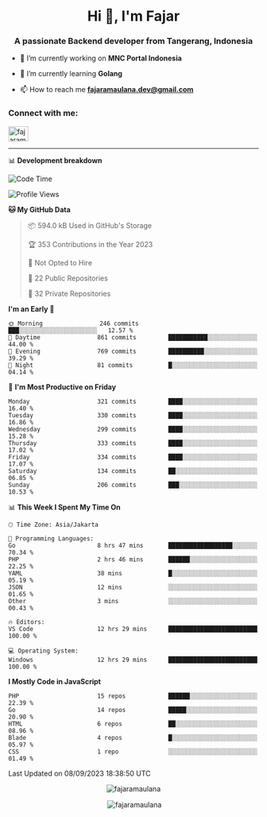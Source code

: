 <h1 align="center">Hi 👋, I'm Fajar</h1>
<h3 align="center">A passionate Backend developer from Tangerang, Indonesia</h3>

<!-- <p align="left"> <img src="https://komarev.com/ghpvc/?username=fajaramaulana&label=Profile%20views&color=0e75b6&style=flat" alt="fajaramaulana" /> </p> -->

- 🔭 I’m currently working on **MNC Portal Indonesia**

- 🌱 I’m currently learning **Golang**

- 📫 How to reach me **fajaramaulana.dev@gmail.com**

<h3 align="left">Connect with me:</h3>
<p align="left">
<a href="https://linkedin.com/in/fajar-agus-maulana-73533a180/" target="blank"><img align="center" src="https://raw.githubusercontent.com/rahuldkjain/github-profile-readme-generator/master/src/images/icons/Social/linked-in-alt.svg" alt="fajaramaulana" height="30" width="40" /></a>
</p>

-------

📊 **Development breakdown**
<!--START_SECTION:waka-->
![Code Time](http://img.shields.io/badge/Code%20Time-1%2C286%20hrs%2028%20mins-blue)

![Profile Views](http://img.shields.io/badge/Profile%20Views-0-blue)

**🐱 My GitHub Data** 

> 📦 594.0 kB Used in GitHub's Storage 
 > 
> 🏆 353 Contributions in the Year 2023
 > 
> 🚫 Not Opted to Hire
 > 
> 📜 22 Public Repositories 
 > 
> 🔑 32 Private Repositories 
 > 
**I'm an Early 🐤** 

```text
🌞 Morning                246 commits         ███░░░░░░░░░░░░░░░░░░░░░░   12.57 % 
🌆 Daytime                861 commits         ███████████░░░░░░░░░░░░░░   44.00 % 
🌃 Evening                769 commits         ██████████░░░░░░░░░░░░░░░   39.29 % 
🌙 Night                  81 commits          █░░░░░░░░░░░░░░░░░░░░░░░░   04.14 % 
```
📅 **I'm Most Productive on Friday** 

```text
Monday                   321 commits         ████░░░░░░░░░░░░░░░░░░░░░   16.40 % 
Tuesday                  330 commits         ████░░░░░░░░░░░░░░░░░░░░░   16.86 % 
Wednesday                299 commits         ████░░░░░░░░░░░░░░░░░░░░░   15.28 % 
Thursday                 333 commits         ████░░░░░░░░░░░░░░░░░░░░░   17.02 % 
Friday                   334 commits         ████░░░░░░░░░░░░░░░░░░░░░   17.07 % 
Saturday                 134 commits         ██░░░░░░░░░░░░░░░░░░░░░░░   06.85 % 
Sunday                   206 commits         ███░░░░░░░░░░░░░░░░░░░░░░   10.53 % 
```


📊 **This Week I Spent My Time On** 

```text
🕑︎ Time Zone: Asia/Jakarta

💬 Programming Languages: 
Go                       8 hrs 47 mins       ██████████████████░░░░░░░   70.34 % 
PHP                      2 hrs 46 mins       ██████░░░░░░░░░░░░░░░░░░░   22.25 % 
YAML                     38 mins             █░░░░░░░░░░░░░░░░░░░░░░░░   05.19 % 
JSON                     12 mins             ░░░░░░░░░░░░░░░░░░░░░░░░░   01.65 % 
Other                    3 mins              ░░░░░░░░░░░░░░░░░░░░░░░░░   00.43 % 

🔥 Editors: 
VS Code                  12 hrs 29 mins      █████████████████████████   100.00 % 

💻 Operating System: 
Windows                  12 hrs 29 mins      █████████████████████████   100.00 % 
```

**I Mostly Code in JavaScript** 

```text
PHP                      15 repos            ██████░░░░░░░░░░░░░░░░░░░   22.39 % 
Go                       14 repos            █████░░░░░░░░░░░░░░░░░░░░   20.90 % 
HTML                     6 repos             ██░░░░░░░░░░░░░░░░░░░░░░░   08.96 % 
Blade                    4 repos             █░░░░░░░░░░░░░░░░░░░░░░░░   05.97 % 
CSS                      1 repo              ░░░░░░░░░░░░░░░░░░░░░░░░░   01.49 % 
```




 Last Updated on 08/09/2023 18:38:50 UTC
<!--END_SECTION:waka-->
<p align="center"><img align="center" src="https://github-readme-stats.vercel.app/api/top-langs?username=fajaramaulana&show_icons=true&locale=en&layout=compact" alt="fajaramaulana" /></p>

<p align="center">&nbsp;<img align="center" src="https://github-readme-stats.vercel.app/api?username=fajaramaulana&show_icons=true&locale=en" alt="fajaramaulana" /></p>
